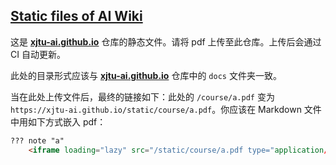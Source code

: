 ## [Static files of AI Wiki](https://github.com/xjtu-ai/static)

这是 **[xjtu-ai.github.io](https://github.com/xjtu-ai/xjtu-ai.github.io)** 仓库的静态文件。请将 pdf 上传至此仓库。上传后会通过 CI 自动更新。

此处的目录形式应该与 **[xjtu-ai.github.io](https://github.com/xjtu-ai/xjtu-ai.github.io)** 仓库中的 `docs` 文件夹一致。

当在此处上传文件后，最终的链接如下：此处的 `/course/a.pdf` 变为 `https://xjtu-ai.github.io/static/course/a.pdf`。你应该在 Markdown 文件中用如下方式嵌入 pdf：

```markdown
??? note "a"
    <iframe loading="lazy" src="/static/course/a.pdf type="application/pdf" width=100% height=1000px"></iframe>
```

